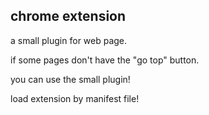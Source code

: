 ## chrome extension

a small plugin for web page.

if some pages don't have the "go top" button.

you can use the small plugin!


load extension by manifest file!
